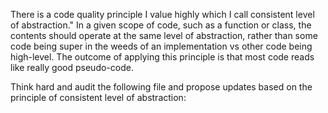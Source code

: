 There is a code quality principle I value highly which I call consistent level of abstraction." In a given scope of code, such as a function or class, the contents should operate at the same level of abstraction, rather than some code being super in the weeds of an implementation vs other code being high-level. The outcome of applying this principle is that most code reads like really good pseudo-code.

Think hard and audit the following file and propose updates based on the principle of consistent level of abstraction:
